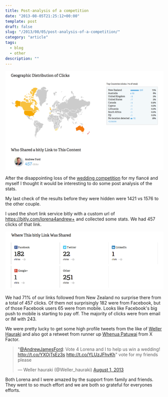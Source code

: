 ```yaml
---
title: Post-analysis of a competition
date: "2013-08-05T21:25:12+00:00"
template: post
draft: false
slug: "/2013/08/05/post-analysis-of-a-competition/"
category: "article"
tags:
  - blog
  - other
description: ""
---
```


![Bitly Lorena 4 Andrew stats](./Info_and_Stats-2.png)

After the disappointing loss of the <a href="http://www.andrewford.co.nz/help-me-win-a-wedding/" title="Help me win a mid-air wedding!">wedding competition</a> for my fiancé and myself I thought it would be interesting to do some post analysis of the stats.

My last check of the results before they were hidden were 1421 vs 1576 to the other couple.

I used the short link service bitly with a custom url of <a href="https://bitly.com/lorena4andrew+" title="Bitly short link info and stats">https://bitly.com/lorena4andrew+</a> and collected some stats. We had 457 clicks of that link.

![Bitly link clicks](./Info_and_Stats.png)

We had 71% of our links followed from New Zealand no surprise there from a total of 457 clicks. Of them not surprisingly 182 were from Facebook, but of those Facebook users 65 were from mobile. Looks like Facebook's big push to mobile is starting to pay off. The majority of clicks were from email or IM with 243.

We were pretty lucky to get some high profile tweets from the like of <a href="http://en.wikipedia.org/wiki/Weller_Hauraki" title="Weller Hauraki on Wikipedia">Weller Hauraki</a> and also got a retweet from runner up <a href="https://twitter.com/WPatuwai" title="Whenua Patuwai on Twitter">Whenua Patuwai</a> from X Factor.

<blockquote class="twitter-tweet"><p>&quot;<a href="https://twitter.com/AndrewJamesFord">@AndrewJamesFord</a>: Vote 4 Lorena and I to help us win a wedding! <a href="http://t.co/YXOjTsEz3s">http://t.co/YXOjTsEz3s</a> <a href="http://t.co/YLUzJFhvKh">http://t.co/YLUzJFhvKh</a>&quot; vote for my friends please</p>&mdash; Weller hauraki (@Weller_hauraki) <a href="https://twitter.com/Weller_hauraki/statuses/362841581935534082">August 1, 2013</a></blockquote>
<script async src="//platform.twitter.com/widgets.js" charset="utf-8"></script>

Both Lorena and I were amazed by the support from family and friends. They went to so much effort and we are both so grateful for everyones efforts.
